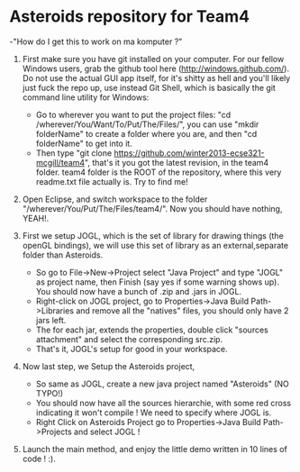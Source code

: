 Asteroids repository for Team4
===================================

-"How do I get this to work on ma komputer ?"

1) First make sure you have git installed on your computer. For our fellow Windows users, grab the github tool here (http://windows.github.com/). Do not use the actual GUI app itself, for it's shitty as hell and you'll likely just fuck the repo up, use instead Git Shell, which is basically the git command line utility for Windows:
    - Go to wherever you want to put the project files: "cd /wherever/You/Want/To/Put/The/Files/", you can use "mkdir folderName" to create a folder where you are, and then "cd folderName" to get into it.
    - Then type "git clone https://github.com/winter2013-ecse321-mcgill/team4", that's it you got the latest revision, in the team4 folder. team4 folder is the ROOT of the repository, where this very readme.txt file actually is. Try to find me!

2) Open Eclipse, and switch workspace to the folder "/wherever/You/Put/The/Files/team4/". Now you should have nothing, YEAH!.

2) First we setup JOGL, which is the set of library for drawing things (the openGL bindings), we will use this set of library as an external,separate folder than Asteroids. 
    - So go to File->New->Project select "Java Project" and type "JOGL" as project name, then Finish (say yes if some warning shows up). You should now have a bunch of .zip and .jars in JOGL.
    - Right-click on JOGL project, go to Properties->Java Build Path->Libraries and remove all the "natives" files, you should only have 2 jars left.
    - The for each jar, extends the properties, double click "sources attachment" and select the corresponding src.zip.
    - That's it, JOGL's setup for good in your workspace.

3) Now last step, we Setup the Asteroids project, 
    - So same as JOGL, create a new java project named "Asteroids" (NO TYPO!) 
    - You should now have all the sources hierarchie, with some red cross indicating it won't compile ! We need to specify where JOGL is.
    - Right Click on Asteroids Project go to Properties->Java Build Path->Projects and select JOGL !

4) Launch the main method, and enjoy the little demo written in 10 lines of code ! :).
